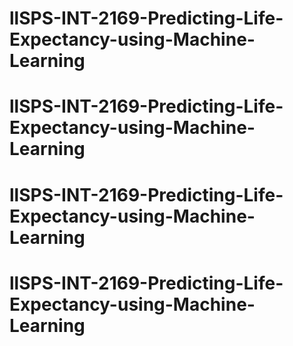# llSPS-INT-2169-Predicting-Life-Expectancy-using-Machine-Learning
# llSPS-INT-2169-Predicting-Life-Expectancy-using-Machine-Learning
# llSPS-INT-2169-Predicting-Life-Expectancy-using-Machine-Learning
# llSPS-INT-2169-Predicting-Life-Expectancy-using-Machine-Learning
